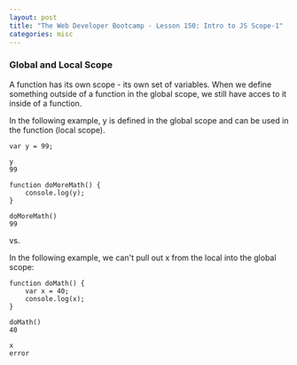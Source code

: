```yaml
---
layout: post
title: "The Web Developer Bootcamp - Lesson 150: Intro to JS Scope-1"
categories: misc
---
```


### Global and Local Scope
A function has its own scope - its own set of variables.
When we define something outside of a function in the global scope, we still have acces to it inside of a function.

In the following example, y is defined in the global scope and can be used in the function (local scope).
```
var y = 99;

y
99

function doMoreMath() {
    console.log(y);
}

doMoreMath()
99
```

vs.

In the following example, we can't pull out x from the local into the global scope:
```
function doMath() {
    var x = 40;
    console.log(x);
}

doMath()
40

x
error
```
